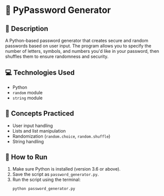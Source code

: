 # 🔑 PyPassword Generator

## 📝 Description  
A Python-based password generator that creates secure and random passwords based on user input. The program allows you to specify the number of letters, symbols, and numbers you'd like in your password, then shuffles them to ensure randomness and security.

## 💻 Technologies Used  
- Python  
- `random` module  
- `string` module  

## 🧠 Concepts Practiced  
- User input handling  
- Lists and list manipulation  
- Randomization (`random.choice`, `random.shuffle`)  
- String handling  

## 🚀 How to Run  
1. Make sure Python is installed (version 3.6 or above).  
2. Save the script as `password_generator.py`.  
3. Run the script using the terminal:  
   ```bash
   python password_generator.py

